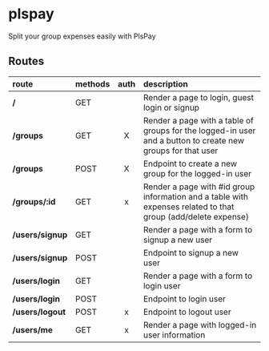 # plspay
Split your group expenses easily with PlsPay

## Routes
| route             | methods | auth  | description                                                                                                   |
| :---------------- | :------ | :---: | :------------------------------------------------------------------------------------------------------------ |
| **/**             | GET     |       | Render a page to login, guest login or signup                                                                 |
| **/groups**       | GET     |   X   | Render a page with a table of groups for the logged-in user and a button to create new groups for that user   |
| **/groups**       | POST    |   X   | Endpoint to create a new group for the logged-in user                                                         |
| **/groups/:id**   | GET     |   x   | Render a page with #id group information and a table with expenses related to that group (add/delete expense) |
| **/users/signup** | GET     |       | Render a page with a form to signup a new user                                                                |
| **/users/signup** | POST    |       | Endpoint to signup a new user                                                                                 |
| **/users/login**  | GET     |       | Render a page with a form to login user                                                                       |
| **/users/login**  | POST    |       | Endpoint to login user                                                                                        |
| **/users/logout** | POST    |   x   | Endpoint to logout user                                                                                       |
| **/users/me**     | GET     |   x   | Render a page with logged-in user information                                                                 |